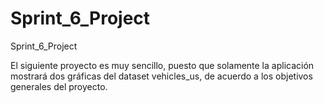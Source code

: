 # Sprint_6_Project
Sprint_6_Project

El siguiente proyecto es muy sencillo, puesto que solamente la aplicación mostrará dos gráficas del dataset vehicles_us, de acuerdo a los objetivos generales del proyecto.